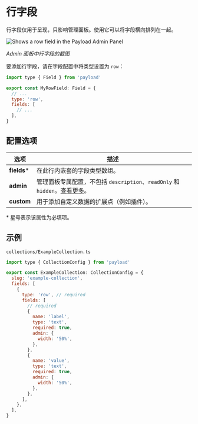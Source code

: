 # 行字段

行字段仅用于呈现，只影响管理面板。使用它可以将字段横向排列在一起。

![Shows a row field in the Payload Admin Panel](https://payloadcms.com/images/docs/fields/row.png)

*Admin 面板中行字段的截图*



要添加行字段，请在字段配置中将类型设置为 `row`：

```javascript
import type { Field } from 'payload'

export const MyRowField: Field = {
  // ...
  type: 'row',
  fields: [
    // ...
  ],
}
```

## 配置选项

| 选项        | 描述                                                         |
| ----------- | ------------------------------------------------------------ |
| **fields*** | 在此行内嵌套的字段类型数组。                                 |
| **admin**   | 管理面板专属配置，不包括 `description`、`readOnly` 和 `hidden`。[查看更多](#)。 |
| **custom**  | 用于添加自定义数据的扩展点（例如插件）。                     |

\* 星号表示该属性为必填项。

## 示例

 `collections/ExampleCollection.ts`

```javascript
import type { CollectionConfig } from 'payload'

export const ExampleCollection: CollectionConfig = {
  slug: 'example-collection',
  fields: [
    {
      type: 'row', // required
      fields: [
        // required
        {
          name: 'label',
          type: 'text',
          required: true,
          admin: {
            width: '50%',
          },
        },
        {
          name: 'value',
          type: 'text',
          required: true,
          admin: {
            width: '50%',
          },
        },
      ],
    },
  ],
}
```


